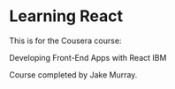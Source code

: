 # Learning React

This is for the Cousera course:

Developing Front-End Apps with React
IBM

Course completed by Jake Murray.
